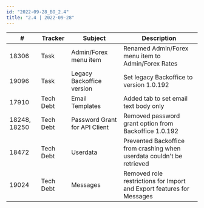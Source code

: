 ```yaml
---
id: "2022-09-28_BO_2.4"
title: "2.4 | 2022-09-28"
---
```


| #            | Tracker   | Subject                       | Description                                                            |
| ------------ | --------- | ----------------------------- | ---------------------------------------------------------------------- |
| 18306        | Task      | Admin/Forex menu item         | Renamed Admin/Forex menu item to Admin/Forex Rates                     |
| 19096        | Task      | Legacy Backoffice version     | Set legacy Backoffice to version 1.0.192                               |
| 17910        | Tech Debt | Email Templates               | Added tab to set email text body only                                  |
| 18248, 18250 | Tech Debt | Password Grant for API Client | Removed password grant option from Backoffice 1.0.192                  |
| 18472        | Tech Debt | Userdata                      | Prevented Backoffice from crashing when userdata couldn't be retrieved |
| 19024        | Tech Debt | Messages                      | Removed role restrictions for Import and Export features for Messages  |
